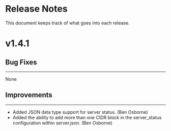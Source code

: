 # Release Notes
This document keeps track of what goes into each release.

# v1.4.1

## Bug Fixes
---

None

## Improvements
---

* Added JSON data type support for server status. (Ben Osborne)
* Added the ability to add more than one CIDR block in the server_status configuration within server.json. (Ben Osborne)
